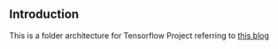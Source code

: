 
## Introduction
This is a folder architecture for Tensorflow Project referring to [this blog](https://blog.metaflow.fr/tensorflow-a-proposal-of-good-practices-for-files-folders-and-models-architecture-f23171501ae3)
